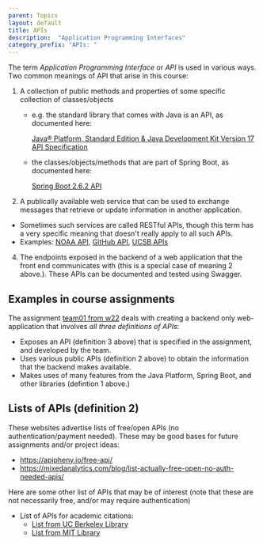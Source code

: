 ```yaml
---
parent: Topics
layout: default
title: APIs
description:  "Application Programming Interfaces"
category_prefix: "APIs: "
---
```


The term *Application Programming Interface* or *API* is used in various ways.  Two common meanings of API that arise in this course:

1. A collection of public methods and properties of some specific collection of classes/objects 
   - e.g. the standard library that comes with Java is an API, as documented here:  
   
     [Java® Platform, Standard Edition & Java Development Kit
Version 17 API Specification](https://docs.oracle.com/en/java/javase/17/docs/api/index.html)
   - the classes/objects/methods that are part of Spring Boot, as documented here:  
   
     [Spring Boot 2.6.2 API](https://docs.spring.io/spring-boot/docs/current/api/)
3. A publically available web service that can be used to exchange messages that retrieve or update information in another application.
  - Sometimes such services are called RESTful APIs, though this term has a very specific meaning that doesn't really apply to all such APIs.
  - Examples: [NOAA API](https://www.ncdc.noaa.gov/cdo-web/webservices/v2), [GitHub API](https://docs.github.com/en/rest), [UCSB APIs](https://developer.ucsb.edu/apis)
4. The endpoints exposed in the backend of a web application that the front end communicates with (this is a special case of meaning 2 above.).  These APIs
   can be documented and tested using Swagger.

## Examples in course assignments

The assignment [team01 from w22](https://ucsb-cs156.github.io/w22/lab/team01/) deals with creating a 
backend only web-application that involves *all three definitions of APIs*:

* Exposes an API (definition 3 above) that is specified in the assignment, and developed by the team.
* Uses various public APIs (definition 2 above) to obtain the information that the backend makes available.
* Makes uses of many features from the Java Platform, Spring Boot, and other libraries (defintion 1 above.)

## Lists of APIs (definition 2)


These websites advertise lists of free/open APIs (no authentication/payment needed).  These may be good bases for future assignments and/or project ideas:

* <https://apipheny.io/free-api/>
* <https://mixedanalytics.com/blog/list-actually-free-open-no-auth-needed-apis/>

Here are some other list of APIs that may be of interest (note that these are not necessarily free, and/or may require authentication)
* List of APIs for academic citations: 
  * [List from UC Berkeley Library](https://guides.lib.berkeley.edu/information-studies/apis)  
  * [List from MIT Library](https://libguides.mit.edu/comptools) 
